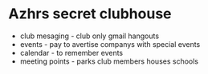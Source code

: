 # Azhrs secret clubhouse

* club mesaging - club only gmail hangouts
* events - pay to avertise companys with special events
* calendar - to remember events
* meeting points - parks club members houses schools
